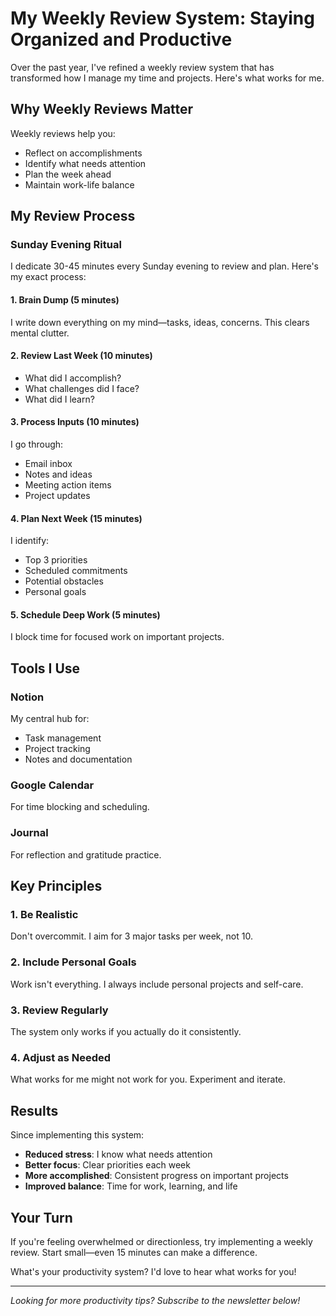 # My Weekly Review System: Staying Organized and Productive

Over the past year, I've refined a weekly review system that has transformed how I manage my time and projects. Here's what works for me.

## Why Weekly Reviews Matter

Weekly reviews help you:

- Reflect on accomplishments
- Identify what needs attention
- Plan the week ahead
- Maintain work-life balance

## My Review Process

### Sunday Evening Ritual

I dedicate 30-45 minutes every Sunday evening to review and plan. Here's my exact process:

#### 1. Brain Dump (5 minutes)

I write down everything on my mind—tasks, ideas, concerns. This clears mental clutter.

#### 2. Review Last Week (10 minutes)

- What did I accomplish?
- What challenges did I face?
- What did I learn?

#### 3. Process Inputs (10 minutes)

I go through:

- Email inbox
- Notes and ideas
- Meeting action items
- Project updates

#### 4. Plan Next Week (15 minutes)

I identify:

- Top 3 priorities
- Scheduled commitments
- Potential obstacles
- Personal goals

#### 5. Schedule Deep Work (5 minutes)

I block time for focused work on important projects.

## Tools I Use

### Notion

My central hub for:

- Task management
- Project tracking
- Notes and documentation

### Google Calendar

For time blocking and scheduling.

### Journal

For reflection and gratitude practice.

## Key Principles

### 1. Be Realistic

Don't overcommit. I aim for 3 major tasks per week, not 10.

### 2. Include Personal Goals

Work isn't everything. I always include personal projects and self-care.

### 3. Review Regularly

The system only works if you actually do it consistently.

### 4. Adjust as Needed

What works for me might not work for you. Experiment and iterate.

## Results

Since implementing this system:

- **Reduced stress**: I know what needs attention
- **Better focus**: Clear priorities each week
- **More accomplished**: Consistent progress on important projects
- **Improved balance**: Time for work, learning, and life

## Your Turn

If you're feeling overwhelmed or directionless, try implementing a weekly review. Start small—even 15 minutes can make a difference.

What's your productivity system? I'd love to hear what works for you!

---

_Looking for more productivity tips? Subscribe to the newsletter below!_
